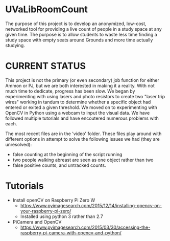 # UVaLibRoomCount
The purpose of this project is to develop an anonymized, low-cost, networked tool for providing a live count of people in a study space at any given time. The purpose is to allow students to waste less time finding a study space with empty seats around Grounds and more time actually studying. 

# CURRENT STATUS
This project is not the primary (or even secondary) job function for either Ammon or PJ, but we are both interested in making it a reality. With not much time to dedicate, progress has been slow. 
We began by experimenting with using lasers and photo resistors to create two "laser trip wires" working in tandum to determine whether a specific object had entered or exited a given threshold. 
We moved on to experimenting with OpenCV in Python using a webcam to input the visual data. We have followed multiple tutorials and have encoutered numerous problems with each. 

The most recent files are in the 'video' folder. These files play around with different options in attempt to solve the following issues we had (they are unresolved):
- false counting at the beginning of the script running
- two people walking abreast are seen as one object rather than two
- false positive counts, and untracked counts.

# Tutorials

- Install openCV on Raspberry Pi Zero W
  - https://www.pyimagesearch.com/2015/12/14/installing-opencv-on-your-raspberry-pi-zero/
  - Installed using python 3 rather than 2.7
- PiCamera and OpenCV
  - https://www.pyimagesearch.com/2015/03/30/accessing-the-raspberry-pi-camera-with-opencv-and-python/
